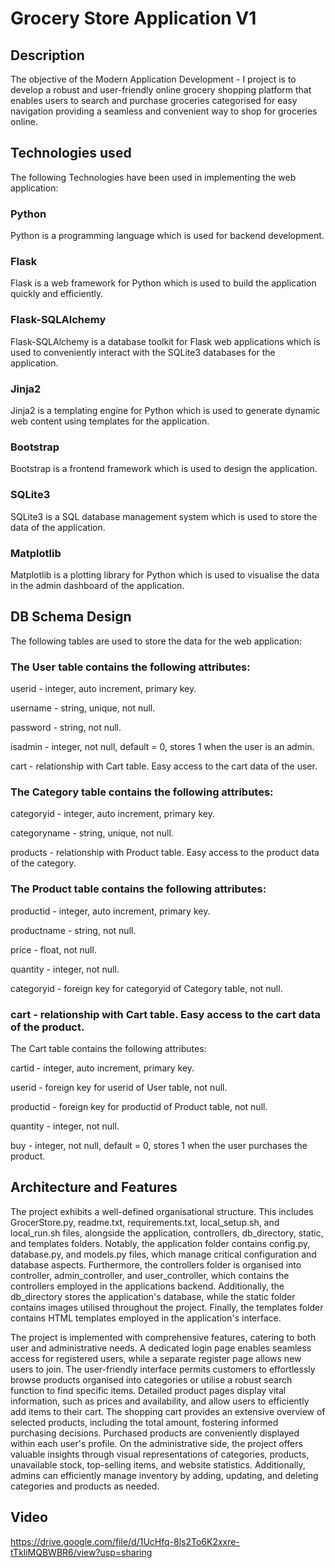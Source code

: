 # Grocery Store Application V1
## Description
The objective of the Modern Application Development - I project is to develop a robust and user-friendly online grocery shopping platform that enables users to search and purchase groceries categorised for easy navigation providing a seamless and convenient way to shop for groceries online.
## Technologies used
The following Technologies have been used in implementing the web application:
### Python
Python is a programming language which is used for backend development.
### Flask
Flask is a web framework for Python which is used to build the application quickly and efficiently.
### Flask-SQLAlchemy
Flask-SQLAlchemy is a database toolkit for Flask web applications which is used to conveniently interact with the SQLite3 databases for the application.
### Jinja2
Jinja2 is a templating engine for Python which is used to generate dynamic web content using templates for the application.
### Bootstrap
Bootstrap is a frontend framework which is used to design the application.
### SQLite3
SQLite3 is a SQL database management system which is used to store the data of the application.
### Matplotlib
Matplotlib is a plotting library for Python which is used to visualise the data in the admin dashboard of the application.

## DB Schema Design
The following tables are used to store the data for the web application:

### The User table contains the following attributes:

userid - integer, auto increment, primary key.

username - string, unique, not null.

password - string, not null.

isadmin - integer, not null, default = 0, stores 1 when the user is an admin.

cart - relationship with Cart table. Easy access to the cart data of the user.

### The Category table contains the following attributes:

categoryid - integer, auto increment, primary key.

categoryname - string, unique, not null.

products - relationship with Product table. Easy access to the product data of the category.

### The Product table contains the following attributes:

productid - integer, auto increment, primary key.

productname - string, not null.

price - float, not null.

quantity - integer, not null.

categoryid - foreign key for categoryid of Category table, not null.

### cart - relationship with Cart table. Easy access to the cart data of the product.

The Cart table contains the following attributes:

cartid - integer, auto increment, primary key.

userid - foreign key for userid of User table, not null.

productid - foreign key for productid of Product table, not null.

quantity - integer, not null.

buy - integer, not null, default = 0, stores 1 when the user purchases the product.


## Architecture and Features
The project exhibits a well-defined organisational structure. This includes GrocerStore.py, readme.txt, requirements.txt, local_setup.sh, and local_run.sh files, alongside the application, controllers, db_directory, static, and templates folders. Notably, the application folder contains config.py, database.py, and models.py files, which manage critical configuration and database aspects. Furthermore, the controllers folder is organised into controller, admin_controller, and user_controller, which contains the controllers employed in the applications backend. Additionally, the db_directory stores the application's database, while the static folder contains images utilised throughout the project. Finally, the templates folder contains HTML templates employed in the application's interface.

The project is implemented with comprehensive features, catering to both user and administrative needs. A dedicated login page enables seamless access for registered users, while a separate register page allows new users to join. The user-friendly interface permits customers to effortlessly browse products organised into categories or utilise a robust search function to find specific items. Detailed product pages display vital information, such as prices and availability, and allow users to efficiently add items to their cart. The shopping cart provides an extensive overview of selected products, including the total amount, fostering informed purchasing decisions. Purchased products are conveniently displayed within each user's profile. On the administrative side, the project offers valuable insights through visual representations of categories, products, unavailable stock, top-selling items, and website statistics. Additionally, admins can efficiently manage inventory by adding, updating, and deleting categories and products as needed.

## Video
https://drive.google.com/file/d/1UcHfq-8ls2To6K2xxre-tTkliMQBWBR6/view?usp=sharing
